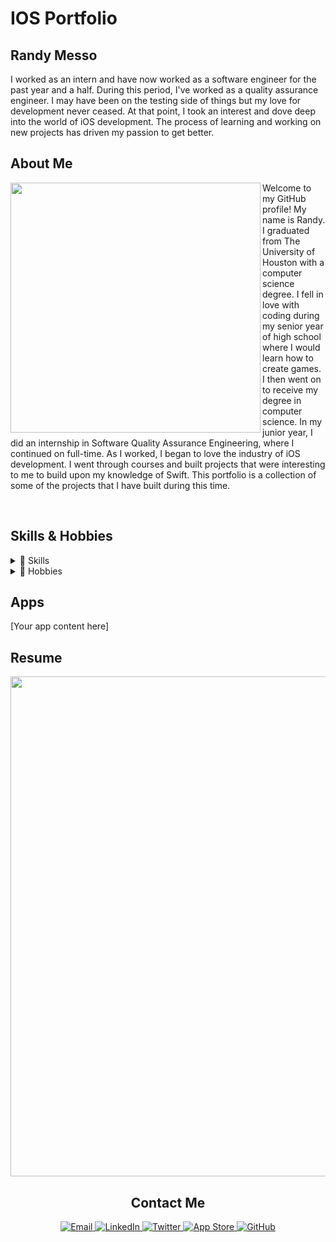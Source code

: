 # IOS Portfolio

## Randy Messo

<p align="left">
I worked as an intern and have now worked as a software engineer for the past year and a half. During this period, I've worked as a quality assurance engineer. I may have been on the testing side of things but my love for development never ceased. At that point, I took an interest and dove deep into the world of iOS development. The process of learning and working on new projects has driven my passion to get better.
</p>

## About Me

<img align="left" width="400" height="400" src="https://github.com/user-attachments/assets/e73533d5-f895-43b5-a395-180c7d0cd227">

<p align="left">
Welcome to my GitHub profile! My name is Randy. I graduated from The University of Houston with a computer science degree. I fell in love with coding during my senior year of high school where I would learn how to create games. I then went on to receive my degree in computer science. In my junior year, I did an internship in Software Quality Assurance Engineering, where I continued on full-time. As I worked, I began to love the industry of iOS development. I went through courses and built projects that were interesting to me to build upon my knowledge of Swift. This portfolio is a collection of some of the projects that I have built during this time. 

  
</p>

<br clear="all">

## Skills & Hobbies

<details>
<summary>📱 Skills</summary>

Proficient in Swift with a strong foundation in iOS app development using UIKit and some SwiftUI. Experienced in working with iOS components including Storyboard, database services like Core Data, UserDefaults, and Firebase. Skilled in using Xcode for development and debugging, and familiar with version control using services like Git and GitHub. Familiar with XCTest framework for writing and running unit tests, and experienced in implementing test-driven development (TDD) practices.
</details>

<details>
<summary>🎨 Hobbies</summary>

When I'm not coding, I enjoy:
- Playing/creating video games
- Being outdoors. Getting to see new places is always an experience!
- Playing sports with friends 
- Learning new skills, piano has been the recent topic of discussion
</details>

## Apps

[Your app content here]

## Resume

<img width="800" height="800" src="https://github.com/user-attachments/assets/878085ab-fe68-46a6-ac24-25c1490b1fbc">

<br clear="all">

<h2 align="center">Contact Me</h2>

<p align="center">
  <a href="mailto:randymesso@gmail.com">
    <img src="https://img.shields.io/badge/Email-D14836?style=for-the-badge&logo=gmail&logoColor=white" alt="Email" />
  </a>
  <a href="https://www.linkedin.com/in/randy-messo">
    <img src="https://img.shields.io/badge/LinkedIn-0077B5?style=for-the-badge&logo=linkedin&logoColor=white" alt="LinkedIn" />
  </a>
  <a href="https://twitter.com/yourtwitterhandle">
    <img src="https://img.shields.io/badge/Twitter-1DA1F2?style=for-the-badge&logo=twitter&logoColor=white" alt="Twitter" />
  </a>
  <a href="https://apps.apple.com/us/developer/your-name/id123456789">
    <img src="https://img.shields.io/badge/App_Store-0D96F6?style=for-the-badge&logo=app-store&logoColor=white" alt="App Store" />
  </a>
  <a href="https://github.com/randymesso">
    <img src="https://img.shields.io/badge/GitHub-100000?style=for-the-badge&logo=github&logoColor=white" alt="GitHub" />
  </a>
</p>

